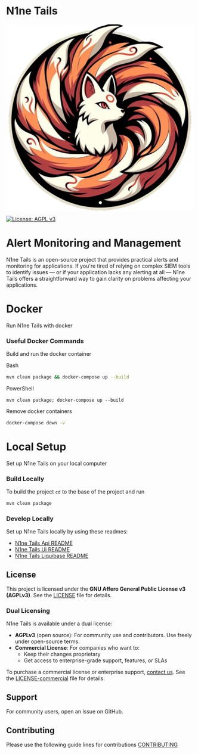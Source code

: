 # N1ne Tails

<div align="center">
  <img src="n1netails_icon_transparent.png" alt="N1ne Tails" width="500" style="display: block; margin: auto;"/>
</div>

[![License: AGPL v3](https://img.shields.io/badge/License-AGPL%20v3-blue.svg)](LICENSE)

# Alert Monitoring and Management
N1ne Tails is an open-source project that provides practical alerts and monitoring for applications. If you're tired of relying on complex SIEM tools 
to identify issues — or if your application lacks any alerting at all — N1ne Tails offers a straightforward way to gain 
clarity on problems affecting your applications.

# Docker
Run N1ne Tails with docker
### Useful Docker Commands

Build and run the docker container 

Bash
```bash
mvn clean package && docker-compose up --build
```
PowerShell
```shell
mvn clean package; docker-compose up --build
```
Remove docker containers
```bash
docker-compose down -v 
```

# Local Setup
Set up N1ne Tails on your local computer
### Build Locally
To build the project `cd` to the base of the project and run 
```bash
mvn clean package
```
### Develop Locally
Set up N1ne Tails locally by using these readmes:
- [N1ne Tails Api README](n1netails-api/readme.md)
- [N1ne Tails Ui README](n1netails-ui/readme.md)
- [N1ne Tails Liquibase README](n1netails-liquibase/readme.md)

## License
This project is licensed under the **GNU Affero General Public License v3 (AGPLv3)**. See the [LICENSE](./LICENSE) file for details.

### Dual Licensing

N1ne Tails is available under a dual license:

- **AGPLv3** (open source): For community use and contributors. Use freely under open-source terms.
- **Commercial License**: For companies who want to:
    - Keep their changes proprietary
    - Get access to enterprise-grade support, features, or SLAs

To purchase a commercial license or enterprise support, [contact us](mailto:shahidfoy@gmail.com).
See the [LICENSE-commercial](./LICENSE-commercial.txt) file for details.

## Support

For community users, open an issue on GitHub.

[//]: # (For enterprise support, visit [yourcompany.com]&#40;https://yourcompany.com&#41; or email [support@yourdomain.com]&#40;mailto:support@yourdomain.com&#41;.)

## Contributing

Please use the following guide lines for contributions [CONTRIBUTING](./contributing.md)
